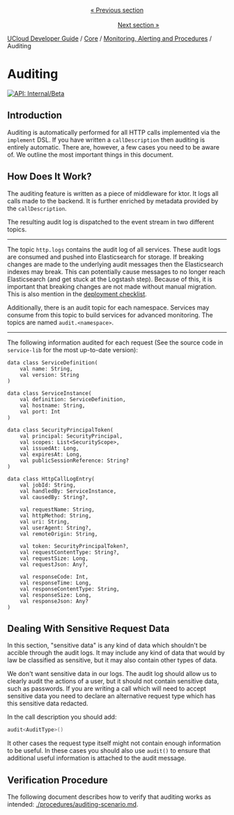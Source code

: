 <p align='center'>
<a href='/docs/developer-guide/core/users/avatars.md'>« Previous section</a>
&nbsp;&nbsp;&nbsp;&nbsp;&nbsp;&nbsp;&nbsp;&nbsp;&nbsp;&nbsp;&nbsp;&nbsp;&nbsp;&nbsp;&nbsp;&nbsp;&nbsp;&nbsp;&nbsp;&nbsp;&nbsp;&nbsp;&nbsp;&nbsp;&nbsp;&nbsp;&nbsp;&nbsp;&nbsp;&nbsp;&nbsp;&nbsp;&nbsp;&nbsp;&nbsp;&nbsp;&nbsp;&nbsp;&nbsp;&nbsp;&nbsp;&nbsp;&nbsp;&nbsp;&nbsp;&nbsp;&nbsp;&nbsp;&nbsp;&nbsp;&nbsp;&nbsp;&nbsp;&nbsp;&nbsp;&nbsp;&nbsp;&nbsp;&nbsp;&nbsp;&nbsp;&nbsp;&nbsp;&nbsp;&nbsp;&nbsp;&nbsp;&nbsp;&nbsp;&nbsp;&nbsp;&nbsp;&nbsp;&nbsp;&nbsp;&nbsp;&nbsp;&nbsp;&nbsp;&nbsp;&nbsp;&nbsp;&nbsp;&nbsp;&nbsp;&nbsp;&nbsp;&nbsp;&nbsp;&nbsp;&nbsp;&nbsp;&nbsp;&nbsp;&nbsp;&nbsp;&nbsp;&nbsp;&nbsp;&nbsp;&nbsp;&nbsp;&nbsp;&nbsp;&nbsp;&nbsp;&nbsp;&nbsp;&nbsp;&nbsp;&nbsp;&nbsp;&nbsp;&nbsp;&nbsp;&nbsp;&nbsp;&nbsp;&nbsp;&nbsp;&nbsp;&nbsp;&nbsp;&nbsp;&nbsp;&nbsp;&nbsp;&nbsp;&nbsp;&nbsp;&nbsp;&nbsp;&nbsp;&nbsp;&nbsp;&nbsp;&nbsp;&nbsp;&nbsp;&nbsp;&nbsp;&nbsp;&nbsp;&nbsp;&nbsp;&nbsp;&nbsp;&nbsp;&nbsp;&nbsp;&nbsp;&nbsp;&nbsp;<a href='/docs/developer-guide/core/monitoring/alerting.md'>Next section »</a>
</p>


[UCloud Developer Guide](/docs/developer-guide/README.md) / [Core](/docs/developer-guide/core/README.md) / [Monitoring, Alerting and Procedures](/docs/developer-guide/core/monitoring/README.md) / Auditing
# Auditing

[![API: Internal/Beta](https://img.shields.io/static/v1?label=API&message=Internal/Beta&color=red&style=flat-square)](/docs/developer-guide/core/api-conventions.md)


## Introduction           

Auditing is automatically performed for all HTTP calls implemented via the
`implement` DSL. If you have written a `callDescription` then auditing is
entirely automatic. There are, however, a few cases you need to be aware of.
We outline the most important things in this document.

## How Does It Work?

The auditing feature is written as a piece of middleware for ktor. It logs all
calls made to the backend. It is further enriched by metadata provided by the
`callDescription`.

The resulting audit log is dispatched to the event stream in two different topics.

---

The topic `http.logs` contains the audit log of all services. These audit logs are consumed and pushed into
Elasticsearch for storage. If breaking changes are made to the underlying audit messages then the Elasticsearch indexes
may break. This can potentially cause messages to no longer reach Elasticsearch (and get stuck at the Logstash step).
Because of this, it is important that breaking changes are not made without manual migration. This is also mention in
the [deployment checklist](./procedures/deployment.md).

Additionally, there is an audit topic for each namespace. Services may consume
from this topic to build services for advanced monitoring. The topics are named
`audit.<namespace>`.

---

The following information audited for each request (See the source code in
`service-lib` for the most up-to-date version):

```
data class ServiceDefinition(
    val name: String,
    val version: String
)

data class ServiceInstance(
    val definition: ServiceDefinition, 
    val hostname: String, 
    val port: Int
)

data class SecurityPrincipalToken(
    val principal: SecurityPrincipal,
    val scopes: List<SecurityScope>,
    val issuedAt: Long,
    val expiresAt: Long,
    val publicSessionReference: String?
)

data class HttpCallLogEntry(
    val jobId: String,
    val handledBy: ServiceInstance,
    val causedBy: String?,

    val requestName: String,
    val httpMethod: String,
    val uri: String,
    val userAgent: String?,
    val remoteOrigin: String,

    val token: SecurityPrincipalToken?,
    val requestContentType: String?,
    val requestSize: Long,
    val requestJson: Any?,

    val responseCode: Int,
    val responseTime: Long,
    val responseContentType: String,
    val responseSize: Long,
    val responseJson: Any?
)
```

## Dealing With Sensitive Request Data

In this section, "sensitive data" is any kind of data which shouldn't be accible through the audit logs. It may include
any kind of data that would by law be classified as sensitive, but it may also contain other types of data.

We don't want sensitive data in our logs. The audit log should allow us to clearly audit the actions of a user, but it
should not contain sensitive data, such as passwords. If you are writing a call which will need to accept sensitive data
you need to declare an alternative request type which has this sensitive data redacted. 

In the call description you should add:

```kotlin
audit<AuditType>()
```

It other cases the request type itself might not contain enough information
to be useful. In these cases you should also use `audit()` to ensure that
additional useful information is attached to the audit message.

## Verification Procedure

The following document describes how to verify that auditing works as intended:
[./procedures/auditing-scenario.md](auditing-scenario.md).


